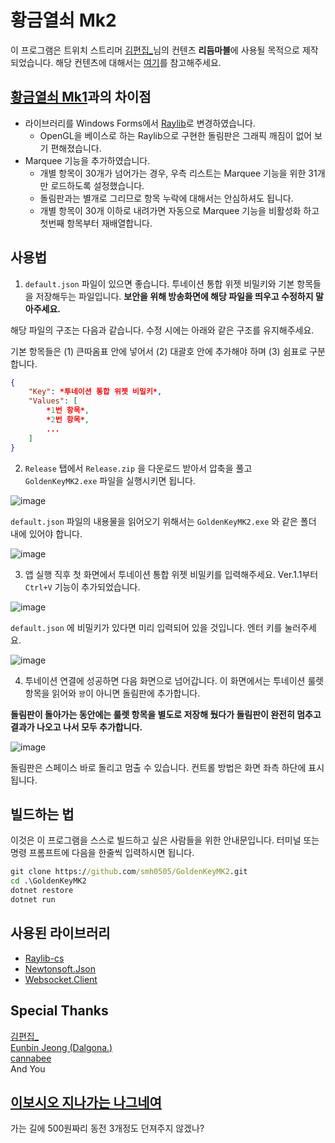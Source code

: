 # 황금열쇠 Mk2
이 프로그램은 트위치 스트리머 [김편집_](https://www.twitch.tv/arpa__)님의 컨텐츠 **리듬마블**에 사용될 목적으로 제작되었습니다. 
해당 컨텐츠에 대해서는 [여기](https://tgd.kr/s/arpa__/66930418)를 참고해주세요.
## [황금열쇠 Mk1](https://github.com/smh0505/GoldenKey)과의 차이점
* 라이브러리를 Windows Forms에서 [Raylib](https://www.raylib.com/index.html)로 변경하였습니다.
  * OpenGL을 베이스로 하는 Raylib으로 구현한 돌림판은 그래픽 깨짐이 없어 보기 편해졌습니다.
* Marquee 기능을 추가하였습니다.
  * 개별 항목이 30개가 넘어가는 경우, 우측 리스트는 Marquee 기능을 위한 31개만 로드하도록 설정했습니다.
  * 돌림판과는 별개로 그리므로 항목 누락에 대해서는 안심하셔도 됩니다.
  * 개별 항목이 30개 이하로 내려가면 자동으로 Marquee 기능을 비활성화 하고 첫번째 항목부터 재배열합니다.
## 사용법
1. `default.json` 파일이 있으면 좋습니다. 투네이션 통합 위젯 비밀키와 기본 항목들을 저장해두는 파일입니다. **보안을 위해 방송화면에 해당 파일을 띄우고 수정하지 말아주세요.**

해당 파일의 구조는 다음과 같습니다. 수정 시에는 아래와 같은 구조를 유지해주세요. 

기본 항목들은 (1) 큰따옴표 안에 넣어서 (2) 대괄호 안에 추가해야 하며 (3) 쉼표로 구분합니다.
```json
{
    "Key": *투네이션 통합 위젯 비밀키*,
    "Values": [
        *1번 항목*,
        *2번 항목*,
        ...
    ]
}
```
2. `Release` 탭에서 `Release.zip` 을 다운로드 받아서 압축을 풀고 `GoldenKeyMK2.exe` 파일을 실행시키면 됩니다.

![image](https://user-images.githubusercontent.com/42821865/199403449-e91f86f4-b104-47e4-ada1-0fae6478610f.png)

`default.json` 파일의 내용물을 읽어오기 위해서는 `GoldenKeyMK2.exe` 와 같은 폴더 내에 있어야 합니다.

![image](https://user-images.githubusercontent.com/42821865/199405009-b0054eac-b59d-4baa-8962-966ec1322029.png)

3. 앱 실행 직후 첫 화면에서 투네이션 통합 위젯 비밀키를 입력해주세요. Ver.1.1부터 `Ctrl+V` 기능이 추가되었습니다.

![image](https://user-images.githubusercontent.com/42821865/199405094-87e90ce9-6e20-4dc9-838a-c897cf2b3c5e.png)

`default.json` 에 비밀키가 있다면 미리 입력되어 있을 것입니다. 엔터 키를 눌러주세요.

![image](https://user-images.githubusercontent.com/42821865/199405129-6ebb8bf2-0f78-49dc-ae9c-5c8e5092bae2.png)

4. 투네이션 연결에 성공하면 다음 화면으로 넘어갑니다. 이 화면에서는 투네이션 룰렛 항목을 읽어와 `꽝`이 아니면 돌림판에 추가합니다.

**돌림판이 돌아가는 동안에는 룰렛 항목을 별도로 저장해 뒀다가 돌림판이 완전히 멈추고 결과가 나오고 나서 모두 추가합니다.**

![image](https://user-images.githubusercontent.com/42821865/199405179-3ea15bd2-f19d-4906-abb1-9682e5b6a194.png)

돌림판은 스페이스 바로 돌리고 멈출 수 있습니다. 컨트롤 방법은 화면 좌측 하단에 표시됩니다.
## 빌드하는 법
이것은 이 프로그램을 스스로 빌드하고 싶은 사람들을 위한 안내문입니다. 터미널 또는 명령 프롬프트에 다음을 한줄씩 입력하시면 됩니다.
```cmd
git clone https://github.com/smh0505/GoldenKeyMK2.git
cd .\GoldenKeyMK2
dotnet restore
dotnet run
```
## 사용된 라이브러리
* [Raylib-cs](https://github.com/ChrisDill/Raylib-cs)
* [Newtonsoft.Json](https://www.newtonsoft.com/json)
* [Websocket.Client](https://github.com/Marfusios/websocket-client)
## Special Thanks
[김편집_](https://www.twitch.tv/arpa__)  
[Eunbin Jeong (Dalgona.)](https://neodgm.dalgona.dev/)  
[cannabee](https://www.youtube.com/channel/UCKfk3-j0PHrNt37lMRccFmQ)  
And You
## [이보시오 지나가는 나그네여](https://ko-fi.com/bloppyhb)
가는 길에 500원짜리 동전 3개정도 던져주지 않겠나?
